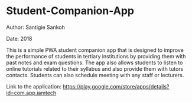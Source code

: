 # Student-Companion-App

Author: Santigie Sankoh

Date: 2018

This is a simple PWA student companion app that is designed to  improve the performance of students in tertiary institutions by providing them with past notes and exam questions. The app also allows students to listen to online tutorials related to their syllabus and also provide them with tutors contacts. Students can also schedule meeting with any staff or lecturers. 

Link to the application: https://play.google.com/store/apps/details?id=com.app.iamtech
